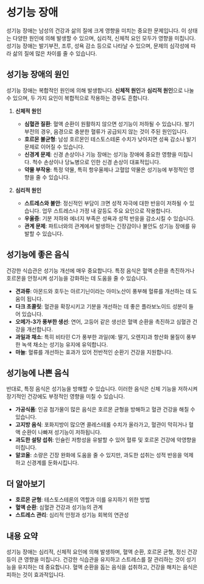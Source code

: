 # 성기능 장애

성기능 장애는 남성의 건강과 삶의 질에 크게 영향을 미치는 중요한 문제입니다. 이 상태는 다양한 원인에 의해 발생할 수 있으며, 심리적, 신체적 요인 모두가 영향을 미칩니다. 성기능 장애는 발기부전, 조루, 성욕 감소 등으로 나타날 수 있으며, 문제의 심각성에 따라 삶의 질에 많은 차이를 줄 수 있습니다.

## 성기능 장애의 원인

성기능 장애는 복합적인 원인에 의해 발생합니다. **신체적 원인**과 **심리적 원인**으로 나눌 수 있으며, 두 가지 요인이 복합적으로 작용하는 경우도 흔합니다.

1. **신체적 원인**
   - **심혈관 질환**: 혈액 순환이 원활하지 않으면 성기능이 저하될 수 있습니다. 발기부전의 경우, 음경으로 충분한 혈류가 공급되지 않는 것이 주된 원인입니다.
   - **호르몬 불균형**: 남성 호르몬인 테스토스테론 수치가 낮아지면 성욕 감소나 발기 문제로 이어질 수 있습니다.
   - **신경계 문제**: 신경 손상이나 기능 장애는 성기능 장애에 중요한 영향을 미칩니다. 척수 손상이나 당뇨병으로 인한 신경 손상이 대표적입니다.
   - **약물 부작용**: 특정 약물, 특히 항우울제나 고혈압 약물은 성기능에 부정적인 영향을 줄 수 있습니다.

2. **심리적 원인**
   - **스트레스와 불안**: 정신적인 부담이 크면 성적 자극에 대한 반응이 저하될 수 있습니다. 업무 스트레스나 가정 내 갈등도 주요 요인으로 작용합니다.
   - **우울증**: 기분 저하와 에너지 부족은 성욕과 성적 반응을 감소시킬 수 있습니다.
   - **관계 문제**: 파트너와의 관계에서 발생하는 긴장감이나 불안도 성기능 장애를 유발할 수 있습니다.

## 성기능에 좋은 음식

건강한 식습관은 성기능 개선에 매우 중요합니다. 특정 음식은 혈액 순환을 촉진하거나 호르몬을 안정시켜 성기능을 강화하는 데 도움을 줄 수 있습니다.

- **견과류**: 아몬드와 호두는 아르기닌이라는 아미노산이 풍부해 혈류를 개선하는 데 도움이 됩니다.
- **다크 초콜릿**: 혈관을 확장시키고 기분을 개선하는 데 좋은 플라보노이드 성분이 들어 있습니다.
- **오메가-3가 풍부한 생선**: 연어, 고등어 같은 생선은 혈액 순환을 촉진하고 심혈관 건강을 개선합니다.
- **과일과 채소**: 특히 비타민 C가 풍부한 과일(예: 딸기, 오렌지)과 항산화 물질이 풍부한 녹색 채소는 성기능 유지에 유익합니다.
- **마늘**: 혈류를 개선하는 효과가 있어 전반적인 순환기 건강을 지원합니다.

## 성기능에 나쁜 음식

반대로, 특정 음식은 성기능을 방해할 수 있습니다. 이러한 음식은 신체 기능을 저하시켜 장기적인 건강에도 부정적인 영향을 미칠 수 있습니다.

- **가공식품**: 인공 첨가물이 많은 음식은 호르몬 균형을 방해하고 혈관 건강을 해칠 수 있습니다.
- **고지방 음식**: 포화지방이 많으면 콜레스테롤 수치가 올라가고, 혈관이 막히거나 혈액 순환이 나빠져 성기능이 저하됩니다.
- **과도한 설탕 섭취**: 인슐린 저항성을 유발할 수 있어 혈류 및 호르몬 건강에 악영향을 미칩니다.
- **알코올**: 소량은 긴장 완화에 도움을 줄 수 있지만, 과도한 섭취는 성적 반응을 억제하고 신경계를 둔화시킵니다.

## 더 알아보기

- **호르몬 균형**: 테스토스테론의 역할과 이를 유지하기 위한 방법
- **혈액 순환**: 심혈관 건강과 성기능의 관계
- **스트레스 관리**: 심리적 안정과 성기능 회복의 연관성

## 내용 요약

성기능 장애는 심리적, 신체적 요인에 의해 발생하며, 혈액 순환, 호르몬 균형, 정신 건강 등이 큰 영향을 미칩니다. 건강한 식습관을 유지하고 스트레스를 잘 관리하는 것이 성기능을 유지하는 데 중요합니다. 혈액 순환을 돕는 음식을 섭취하고, 건강을 해치는 음식은 피하는 것이 효과적입니다.